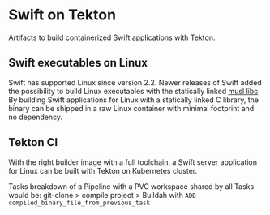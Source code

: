# Swift on Tekton
Artifacts to build containerized Swift applications with Tekton.

## Swift executables on Linux
Swift has supported Linux since version 2.2.
Newer releases of Swift added the possibility to build Linux executables with the statically linked [musl libc](https://musl.libc.org).
By building Swift applications for Linux with a statically linked C library, the binary can be shipped in a raw Linux container with minimal footprint and no dependency.

## Tekton CI
With the right builder image with a full toolchain, a Swift server application for Linux can be built with Tekton on Kubernetes cluster.

Tasks breakdown of a Pipeline with a PVC workspace shared by all Tasks would be:
git-clone > compile project > Buildah with `ADD compiled_binary_file_from_previous_task`
